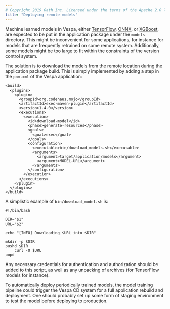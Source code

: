 ```yaml
---
# Copyright 2019 Oath Inc. Licensed under the terms of the Apache 2.0 license. See LICENSE in the project root.
title: "Deploying remote models"
---
```


Machine learned models in Vespa, either [TensorFlow](tensorflow.html), [ONNX](onnx.html), or [XGBoost](xgboost.html),
are expected to be put in the application package under the `models` directory.
This might be inconvenient for some applications, for instance for models that are frequently retrained on some remote system.
Additionally, some models might be too large to fit within the constraints of the version control system.

The solution is to download the models from the remote location during the application package build.
This is simply implemented by adding a step in the `pom.xml` of the Vespa application:

```
<build>
  <plugins>
    <plugin>
      <groupId>org.codehaus.mojo</groupId>
      <artifactId>exec-maven-plugin</artifactId>
      <version>1.4.0</version>
      <executions>
        <execution>
          <id>download-model</id>
          <phase>generate-resources</phase>
          <goals>
            <goal>exec</goal>
          </goals>
          <configuration>
            <executable>bin/download_models.sh</executable>
            <arguments>
              <argument>target/application/models</argument>
              <argument>MODEL-URL</argument>
            </arguments>
          </configuration>
        </execution>
      </executions>
    </plugin>
  </plugins>
</build>
```

A simplistic example of `bin/download_model.sh` is:

```
#!/bin/bash

DIR="$1"
URL="$2"

echo "[INFO] Downloading $URL into $DIR"

mkdir -p $DIR
pushd $DIR
    curl -O $URL
popd

```

Any necessary credentials for authentication and authorization should be added to this script,
as well as any unpacking of archives (for TensorFlow models for instance).

To automatically deploy periodically trained models,
the model training pipeline could trigger the Vespa CD system for a full application rebuild and deployment.
One should probably set up some form of staging environment to test the model before deploying to production.

